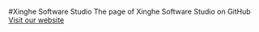 #Xinghe Software Studio
The page of Xinghe Software Studio on GitHub
[Visit our website](https://xinghess.com)
